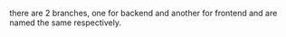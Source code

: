 there are 2 branches, one for backend and another for frontend and are named the same respectively.
